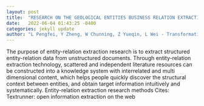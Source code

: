 ```yaml
---
layout: post
title:  "RESEARCH ON THE GEOLOGICAL ENTITIES BUSINESS RELATION EXTRACTION BASED ON THE BOOTSTRAPPING METHOD."
date:   2022-06-04 01:43:25 -0400
categories: jekyll update
author: "L Pengfei, Y Zheng, W Chunning, Z Yueqin, L Wei - Transformations in Business & , 2022"
---
```

The purpose of entity-relation extraction research is to extract structured entity-relation data from unstructured documents. Through entity-relation extraction technology, scattered and independent literature resources can be constructed into a knowledge system with interrelated and multi dimensional content, which helps people quickly discover the structural context between entities, and obtain target information intuitively and systematically. Entity-relation extraction research methods  Cites: Textrunner: open information extraction on the web